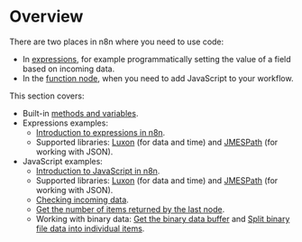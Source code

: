 # Overview

There are two places in n8n where you need to use code:

* In [expressions](/code-examples/expressions/), for example programmatically setting the value of a field based on incoming data.
* In the [function node](/integrations/builtin/core-nodes/n8n-nodes-base.function/), when you need to add JavaScript to your workflow.

This section covers:

* Built-in [methods and variables](/code-examples/methods-variables-reference/).
* Expressions examples:
    * [Introduction to expressions in n8n](/code-examples/expressions/).
    * Supported libraries: [Luxon](/code-examples/expressions/luxon/) (for data and time) and [JMESPath](/code-examples/expressions/jmespath/) (for working with JSON).
* JavaScript examples:
    * [Introduction to JavaScript in n8n](/code-examples/javascript-functions/).
	* Supported libraries: [Luxon](/code-examples/javascript-functions/luxon/) (for data and time) and [JMESPath](/code-examples/javascript-functions/jmespath/) (for working with JSON).
    * [Checking incoming data](/code-examples/javascript-functions/check-incoming-data/).
    * [Get the number of items returned by the last node](/code-examples/javascript-functions/number-items-last-node/).
	* Working with binary data: [Get the binary data buffer](/code-examples/javascript-functions/get-binary-data-buffer/) and [Split binary file data into individual items](/code-examples/javascript-functions/split-binary-file-data/).
